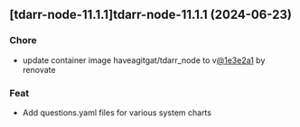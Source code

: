 

## [tdarr-node-11.1.1]tdarr-node-11.1.1 (2024-06-23)

### Chore



- update container image haveagitgat/tdarr_node to v[@1e3e2a1](https://github.com/1e3e2a1) by renovate

### Feat



- Add questions.yaml files for various system charts